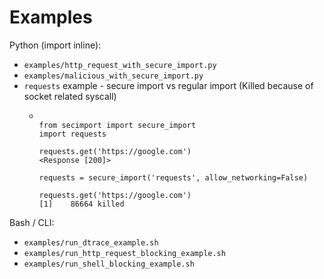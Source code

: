 # Examples
Python (import inline):
- `examples/http_request_with_secure_import.py`
- `examples/malicious_with_secure_import.py`
- `requests` example - secure import vs regular import (Killed because of socket related syscall)
  - ```
    
    from secimport import secure_import
    import requests
    
    requests.get('https://google.com')
    <Response [200]>
     
    requests = secure_import('requests', allow_networking=False)

    requests.get('https://google.com')
    [1]    86664 killed
    ```

Bash / CLI:
- `examples/run_dtrace_example.sh`
- `examples/run_http_request_blocking_example.sh`
- `examples/run_shell_blocking_example.sh`